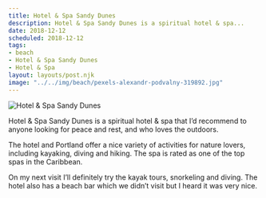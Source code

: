 ```yaml
---
title: Hotel & Spa Sandy Dunes
description: Hotel & Spa Sandy Dunes is a spiritual hotel & spa...
date: 2018-12-12
scheduled: 2018-12-12
tags:
- beach
- Hotel & Spa Sandy Dunes
- Hotel & Spa
layout: layouts/post.njk
image: "../../img/beach/pexels-alexandr-podvalny-319892.jpg"
---
```


![Hotel & Spa Sandy Dunes](../../img/beach/pexels-alexandr-podvalny-319892.jpg)

Hotel & Spa Sandy Dunes is a spiritual hotel & spa that I’d recommend to anyone looking for peace and rest, and who loves the outdoors.

The hotel and Portland offer a nice variety of activities for nature lovers, including kayaking, diving and hiking. The spa is rated as one of the top spas in the Caribbean.

On my next visit I’ll definitely try the kayak tours, snorkeling and diving. The hotel also has a beach bar which we didn’t visit but I heard it was very nice.



